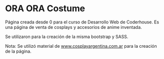 # ORA ORA Costume

Página creada desde 0 para el curso de Desarrollo Web de Coderhouse. Es una página de venta de cosplays y accesorios de anime inventada.

Se utilizaron para la creación de la misma bootstrap y SASS.

Nota: Se utilizó material de www.cosplayargentina.com.ar para la creación de la página.
